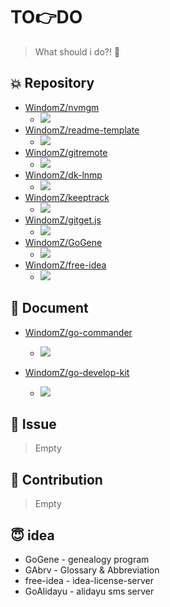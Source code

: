 # TO:point_right:DO

> What should i do?! :pushpin:

## :collision: Repository

- [WindomZ/nvmgm](https://github.com/WindomZ/nvmgm)
  - ![](https://img.shields.io/badge/Progress-10%25-orange.svg)
- [WindomZ/readme-template](https://github.com/WindomZ/readme-template)
  - ![](https://img.shields.io/badge/Progress-50%25-blue.svg)
- [WindomZ/gitremote](https://github.com/WindomZ/gitremote)
  - ![](https://img.shields.io/badge/Progress-0%25-orange.svg)
- [WindomZ/dk-lnmp](https://github.com/WindomZ/dk-lnmp)
  - ![](https://img.shields.io/badge/Progress-50%25-blue.svg)
- [WindomZ/keeptrack](https://github.com/WindomZ/keeptrack)
  - ![](https://img.shields.io/badge/Progress-0%25-orange.svg)
- [WindomZ/gitget.js](https://github.com/WindomZ/gitget.js)
  - ![](https://img.shields.io/badge/Progress-0%25-orange.svg)
- [WindomZ/GoGene](https://github.com/WindomZ/GoGene)
  - ![](https://img.shields.io/badge/Progress-0%25-orange.svg)
- [WindomZ/free-idea](https://github.com/WindomZ/free-idea)
  - ![](https://img.shields.io/badge/Progress-0%25-orange.svg)

## :page_with_curl: Document

- [WindomZ/go-commander](https://github.com/WindomZ/go-commander)
  - ![](https://img.shields.io/badge/Progress-20%25-orange.svg)

- [WindomZ/go-develop-kit](https://github.com/WindomZ/go-develop-kit)
  - ![](https://img.shields.io/badge/Progress-30%25-yellow.svg)

## :pill: Issue

> Empty

## :nut_and_bolt: Contribution

> Empty

## :innocent: idea

- GoGene - genealogy program
- GAbrv - Glossary & Abbreviation
- free-idea - idea-license-server
- GoAlidayu - alidayu sms server
